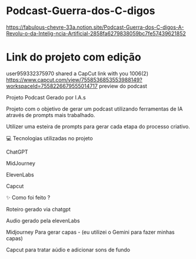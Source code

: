 # Podcast-Guerra-dos-C-digos
https://fabulous-chevre-33a.notion.site/Podcast-Guerra-dos-C-digos-A-Revolu-o-da-Intelig-ncia-Artificial-2858fa6279838059bc7fe57439621852

 # Link do projeto com edição 
 user959332375970 shared a CapCut link with you 1006(2) https://www.capcut.com/view/7558536853553988149?workspaceId=7558226679555014717
preview do podcast

Projeto Podcast Gerado por I.A.s

Projeto com o objetivo de gerar um podcast utilizando ferramentas de IA através de prompts mais trabalhado.

Utilizer uma esteira de prompts para gerar cada etapa do processo criativo.

💻 Tecnologias utilizadas no projeto

ChatGPT

MidJourney

ElevenLabs

Capcut

✨ Como foi feito ?

Roteiro gerado via chatgpt

Audio gerado pela elevenLabs

Midjourney Para gerar capas - (eu utilizei o Gemini para fazer minhas capas)

Capcut para tratar aúdio e adicionar sons de fundo

